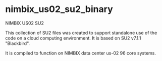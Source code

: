 # nimbix_us02_su2_binary
 NIMBIX US02 SU2

This collection of SU2 files was created to support standalone use of the code on a cloud computing environment. It is based on SU2 v7.1.1 "Blackbird".

It is compiled to function on NIMBIX data center us-02 96 core systems.